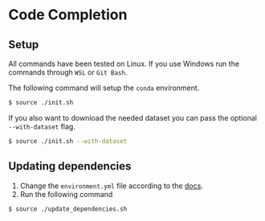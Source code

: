 # Code Completion

## Setup

All commands have been tested on Linux. If you use Windows run the commands through `WSL` or `Git Bash`.

The following command will setup the `conda` environment.
```bash
$ source ./init.sh
```

If you also want to download the needed dataset you can pass the optional `--with-dataset` flag.
```bash
$ source ./init.sh --with-dataset
```

## Updating dependencies

1. Change the `environment.yml` file according to the [docs](https://docs.conda.io/projects/conda/en/latest/user-guide/tasks/manage-environments.html#updating-an-environment).
2. Run the following command
```bash
$ source ./update_dependencies.sh
```
